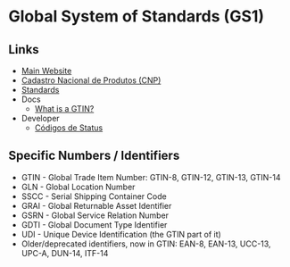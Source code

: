# Global System of Standards (GS1)

## Links

- [Main Website](https://gs1.org)
- [Cadastro Nacional de Produtos (CNP)](https://cnp.gs1br.org)
- [Standards](https://gs1.org/standards)
- Docs
  - [What is a GTIN?](https://gs1us.org/upcs-barcodes-prefixes/what-is-a-gtin)
- Developer
  - [Códigos de Status](https://apicnp.gs1br.org/api-portal/node/5)

<!--
https://apicnp.gs1br.org/api-portal/node/4
https://apicnp.gs1br.org/api-portal/node/7
https://apicnp.gs1br.org/api-portal/myapps/1
-->

## Specific Numbers / Identifiers

- GTIN - Global Trade Item Number: GTIN-8, GTIN-12, GTIN-13, GTIN-14
- GLN - Global Location Number
- SSCC - Serial Shipping Container Code
- GRAI - Global Returnable Asset Identifier
- GSRN - Global Service Relation Number
- GDTI - Global Document Type Identifier
- UDI - Unique Device Identification (the GTIN part of it)
- Older/deprecated identifiers, now in GTIN: EAN-8, EAN-13, UCC-13, UPC-A, DUN-14, ITF-14

<!--
https://github.com/wankdanker/gs1
https://github.com/flashcloud/gs1-parser
-->
